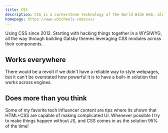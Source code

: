 ```yaml
---
title: CSS
description: CSS is a cornerstone technology of the World Wide Web, alongside HTML and JavaScript.
homepage: https://www.w3schools.com/css/
---
```


Using CSS since 2012. Starting with hacking things together in a WYSIWYG, all the way through building Gatsby themes leveraging CSS modules across their components.

## Works everywhere

There would be a revolt if we didn't have a reliable way to style webpages, but it can't be overstated how powerful it is to have a built-in solution that works across engines.

## Does more than you think

Some of my favorite tech influencer content are tips where its shown that HTML+CSS are capable of making complicated UI. Whenever possible I try to make things happen without JS, and CSS comes in as the solution 95% of the time!
